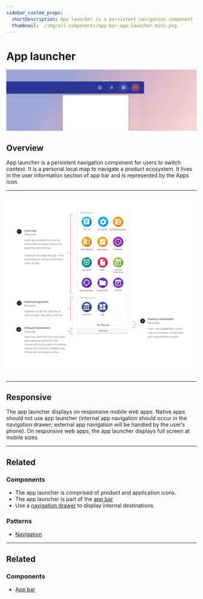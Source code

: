 ```yaml
---
sidebar_custom_props:
  shortDescription: App launcher is a persistent navigation component for users to view and launch programs.
  thumbnail: ./img/all-components/app-bar-app-launcher-mini.png
---
```


# App launcher

<ComponentVisual storybookUrl="https://tyler-technologies.github.io/forge-internal/main/?path=/story/components-app-launcher--default">

![](./images/app-bar-app-launcher.png)

</ComponentVisual>

## Overview

App launcher is a persistent navigation component for users to switch context. It is a personal local map to navigate a product ecosystem. It lives in the user information section of app bar and is represented by the Apps icon.

---

<ImageBlock>

![Diagram of the app launcher](./images/app-launcher-documentation.png)

</ImageBlock>

---

## Responsive
The app launcher displays on responsive mobile web apps. Native apps should not use app launcher (internal app navigation should occur in the navigation drawer; external app navigation will be handled by the user’s phone). 
On responsive web apps, the app launcher displays full screen at mobile sizes. 

---

## Related

### Components

- The app launcher is comprised of product and application icons.
- The app launcher is part of the [app bar](/components/app-bar/app-bar)
- Use a [navigation drawer](/components/navigation/drawer) to display internal destinations

### Patterns

- [Navigation](/patterns/navigation/primary)

--- 

## Related 

### Components

- [App bar](/components/app-bar/app-bar)


